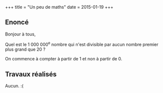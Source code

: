 +++
title = "Un peu de maths"
date = 2015-01-19
+++

## Enoncé

Bonjour à tous,

Quel est le 1 000 000<sup>e</sup> nombre qui n'est divisible par aucun nombre
premier plus grand que 20 ?

On commence à compter à partir de 1 et non à partir de 0.

## Travaux réalisés

Aucun. :(
